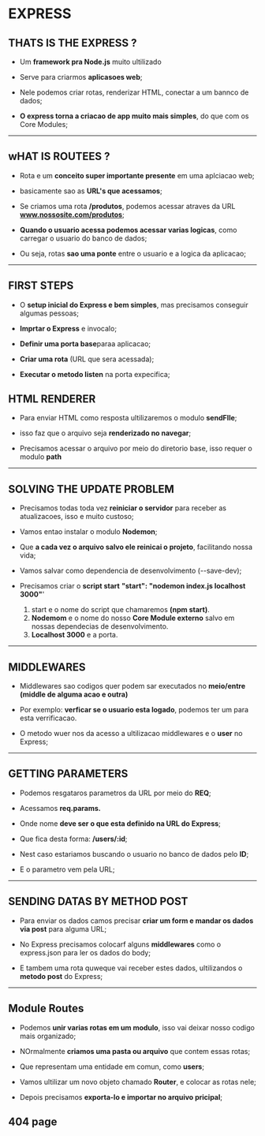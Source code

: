 # EXPRESS

## THATS IS THE EXPRESS ?

- Um **framework pra Node.js** muito ultilizado

- Serve para criarmos **aplicasoes web**;

- Nele podemos criar rotas, renderizar HTML, conectar a um bannco de dados;

- **O express torna a criacao de app muito mais simples**, do que com os Core Modules;

---

## wHAT IS ROUTEES ?

- Rota e um **conceito super importante presente** em uma aplciacao web; 

- basicamente sao as **URL's que acessamos**;

- Se criamos uma rota **/produtos**, podemos acessar atraves da URL **www.nossosite.com/produtos**;

- **Quando o usuario acessa podemos acessar varias logicas**, como carregar o usuario do banco de dados;

- Ou seja, rotas **sao uma ponte** entre o usuario e a logica da aplicacao;

---

##  FIRST STEPS

- O **setup inicial do Express e bem simples**, mas precisamos conseguir algumas pessoas;

- **Imprtar o Express** e invocalo;

- **Definir uma porta base**paraa aplicacao;

- **Criar uma rota** (URL que sera acessada);

- **Executar o metodo listen** na porta expecifica;

## HTML RENDERER

- Para enviar HTML como resposta ultilizaremos o modulo **sendFIle**;

- isso faz que o arquivo seja **renderizado no navegar**;

- Precisamos acessar o arquivo por meio do diretorio base, isso requer o modulo **path**

---

## SOLVING THE UPDATE PROBLEM

- Precisamos todas toda vez **reiniciar o servidor** para receber as atualizacoes, isso e muito custoso;

- Vamos entao instalar o modulo **Nodemon**;

- Que **a cada vez o arquivo salvo ele reinicai o projeto**, facilitando nossa vida;

- Vamos salvar como dependencia de desenvolvimento (--save-dev);

- Precisamos criar o **script start** **"start": "nodemon index.js localhost 3000"**'
    1. start e o nome do script que chamaremos **(npm start)**.
    2. **Nodemom** e o nome do nosso **Core Module externo** salvo em nossas dependecias de desenvolvimento.
    3. **Localhost 3000** e a porta.

---

## MIDDLEWARES

- Middlewares sao codigos quer podem sar executados no **meio/entre (middle de alguma acao e outra)**

- Por exemplo: **verficar se o usuario esta logado**, podemos ter um para esta verrificacao.

- O metodo wuer nos da acesso a ultilizacao middlewares e o **user** no Express;

---

## GETTING PARAMETERS

- Podemos resgataros parametros da URL por meio do **REQ**;

- Acessamos **req.params.<nome>**

- Onde nome **deve ser o que esta definido na URL do Express**;

- Que fica desta forma: **/users/:id**;

- Nest caso estariamos buscando o usuario no banco de dados pelo **ID**;

- E o parametro vem pela URL;

---

## SENDING DATAS BY METHOD POST

- Para enviar os dados camos precisar **criar um form e mandar os dados via post** para alguma URL;

- No Express precisamos colocarf alguns **middlewares** como o express.json para ler os dados do body;

- E tambem uma rota quweque vai receber estes dados, ultilizandos o **metodo post** do Express;

---

## Module Routes

- Podemos **unir varias rotas em um modulo**, isso vai deixar nosso codigo mais organizado;

- NOrmalmente **criamos uma pasta ou arquivo** que contem essas rotas;

- Que representam uma entidade em comun, como **users**;

- Vamos ultilizar um novo objeto chamado **Router**, e colocar as rotas nele;

- Depois precisamos **exporta-lo e importar no arquivo pricipal**;

## 404 page


